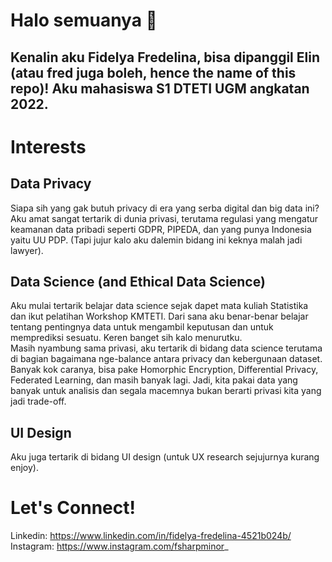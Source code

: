 # Halo semuanya 👋

## Kenalin aku Fidelya Fredelina, bisa dipanggil Elin (atau fred juga boleh, hence the name of this repo)! Aku mahasiswa S1 DTETI UGM angkatan 2022.

# Interests
## Data Privacy
Siapa sih yang gak butuh privacy di era yang serba digital dan big data ini? Aku amat sangat tertarik di dunia privasi, terutama regulasi yang mengatur keamanan data pribadi seperti GDPR, PIPEDA, dan yang punya Indonesia yaitu UU PDP. (Tapi jujur kalo aku dalemin bidang ini keknya malah jadi lawyer).

## Data Science (and Ethical Data Science)
Aku mulai tertarik belajar data science sejak dapet mata kuliah Statistika dan ikut pelatihan Workshop KMTETI. Dari sana aku benar-benar belajar tentang pentingnya data untuk mengambil keputusan dan untuk memprediksi sesuatu. Keren banget sih kalo menurutku.\
Masih nyambung sama privasi, aku tertarik di bidang data science terutama di bagian bagaimana nge-balance antara privacy dan kebergunaan dataset. Banyak kok caranya, bisa pake Homorphic Encryption, Differential Privacy, Federated Learning, dan masih banyak lagi. Jadi, kita pakai data yang banyak untuk analisis dan segala macemnya bukan berarti privasi kita yang jadi trade-off. 

## UI Design
Aku juga tertarik di bidang UI design (untuk UX research sejujurnya kurang enjoy). 

# Let's Connect!
Linkedin: https://www.linkedin.com/in/fidelya-fredelina-4521b024b/ \
Instagram: https://www.instagram.com/fsharpminor_ 
